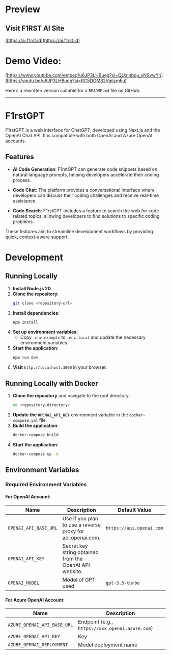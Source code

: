 # Preview

## Visit F1RST AI Site

[https://ai.f1rst.id](https://ai.f1rst.id)

# Demo Video:

[https://www.youtube.com/embed/u6JP3LHBueg?si=QUxIhbgu_yNSvwYn](https://youtu.be/u6JP3LHBueg?si=RC5DGM32VgijzmFu)


Here’s a rewritten version suitable for a `README.md` file on GitHub:

---

# F1rstGPT

F1rstGPT is a web interface for ChatGPT, developed using Next.js and the OpenAI Chat API. It is compatible with both OpenAI and Azure OpenAI accounts.

## Features

- **AI Code Generation**: F1rstGPT can generate code snippets based on natural language prompts, helping developers accelerate their coding process.

- **Code Chat**: The platform provides a conversational interface where developers can discuss their coding challenges and receive real-time assistance.

- **Code Search**: F1rstGPT includes a feature to search the web for code-related topics, allowing developers to find solutions to specific coding problems.

These features aim to streamline development workflows by providing quick, context-aware support.


# Development

## Running Locally

1. **Install Node.js 20**.
2. **Clone the repository**:
   ```bash
   git clone <repository-url>
   ```
3. **Install dependencies**:
   ```bash
   npm install
   ```
4. **Set up environment variables**:
   - Copy `.env.example` to `.env.local` and update the necessary environment variables.
5. **Start the application**:
   ```bash
   npm run dev
   ```
6. **Visit** `http://localhost:3000` in your browser.

## Running Locally with Docker

1. **Clone the repository** and navigate to the root directory:
   ```bash
   cd <repository-directory>
   ```
2. **Update the `OPENAI_API_KEY`** environment variable in the `docker-compose.yml` file.
3. **Build the application**:
   ```bash
   docker-compose build
   ```
4. **Start the application**:
   ```bash
   docker-compose up -d
   ```

## Environment Variables

### Required Environment Variables

#### For OpenAI Account:

| Name                       | Description                                                         | Default Value                       |
|----------------------------|---------------------------------------------------------------------|-------------------------------------|
| `OPENAI_API_BASE_URL`     | Use if you plan to use a reverse proxy for api.openai.com.         | `https://api.openai.com`           |
| `OPENAI_API_KEY`          | Secret key string obtained from the OpenAI API website.             |                                     |
| `OPENAI_MODEL`            | Model of GPT used                                                   | `gpt-3.5-turbo`                    |

#### For Azure OpenAI Account:

| Name                           | Description                                       |
|--------------------------------|---------------------------------------------------|
| `AZURE_OPENAI_API_BASE_URL`   | Endpoint (e.g., `https://xxx.openai.azure.com`) |
| `AZURE_OPENAI_API_KEY`        | Key                                               |
| `AZURE_OPENAI_DEPLOYMENT`      | Model deployment name                             |

